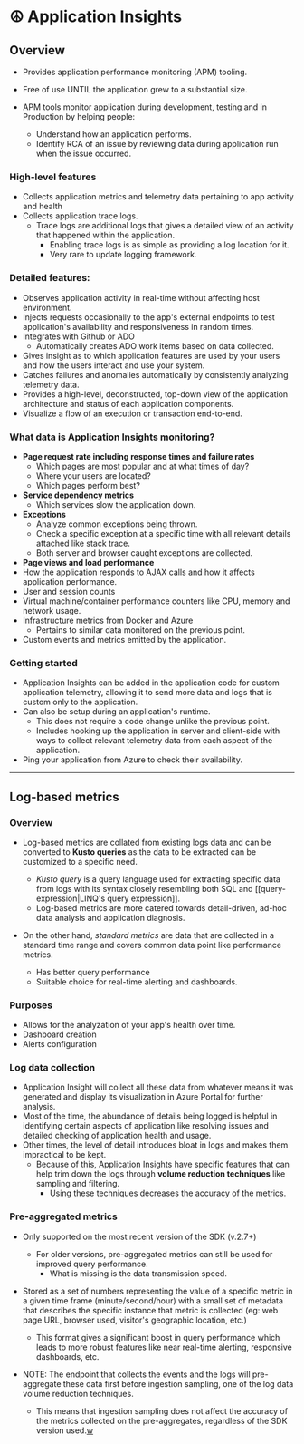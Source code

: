 # ☮ Application Insights

## Overview

- Provides application performance monitoring (APM) tooling.
- Free of use UNTIL the application grew to a substantial size.

- APM tools monitor application during development, testing and in Production by helping people:
	- Understand how an application performs.
	- Identify RCA of an issue by reviewing data during application run when the issue occurred.

### High-level features
 
- Collects application metrics and telemetry data pertaining to app activity and health
- Collects application trace logs.
	- Trace logs are additional logs that gives a detailed view of an activity that happened within the application.
		- Enabling trace logs is as simple as providing a log location for it.
		- Very rare to update logging framework.

### Detailed features:

- Observes application activity in real-time without affecting host environment.
- Injects requests occasionally to the app's external endpoints to test application's availability and responsiveness in random times.
- Integrates with Github or ADO
	- Automatically creates ADO work items based on data collected.
- Gives insight as to which application features are used by your users and how the users interact and use your system.
- Catches failures and anomalies automatically by consistently analyzing telemetry data.
- Provides a high-level, deconstructed, top-down view of the application architecture and status of each application components.
- Visualize a flow of an execution or transaction end-to-end.

### What data is Application Insights monitoring?

- **Page request rate including response times and failure rates**
	- Which pages are most popular and at what times of day?
	- Where your users are located?
	- Which pages perform best?
- **Service dependency metrics**
	- Which services slow the application down.
- **Exceptions**
	- Analyze common exceptions being thrown.
	- Check a specific exception at a specific time with all relevant details attached like stack trace.
	- Both server and browser caught exceptions are collected.
- **Page views and load performance**
- How the application responds to AJAX calls and how it affects application performance.
- User and session counts
- Virtual machine/container performance counters like CPU, memory and network usage.
- Infrastructure metrics from Docker and Azure
	- Pertains to similar data monitored on the previous point.
- Custom events and metrics emitted by the application.

### Getting started

- Application Insights can be added in the application code for custom application telemetry, allowing it to send more data and logs that is custom only to the application.
- Can also be setup during an application's runtime.
	- This does not require a code change unlike the previous point.
	- Includes hooking up the application in server and client-side with ways to collect relevant telemetry data from each aspect of the application.
- Ping your application from Azure to check their availability.

---

## Log-based metrics

### Overview

- Log-based metrics are collated from existing logs data and can be converted to **Kusto queries** as the data to be extracted can be customized to a specific need.
	- *Kusto query* is a query language used for extracting specific data from logs with its syntax closely resembling both SQL and [[query-expression|LINQ's query expression]].
	- Log-based metrics are more catered towards detail-driven, ad-hoc data analysis and application diagnosis.

- On the other hand, *standard metrics* are data that are collected in a standard time range and covers common data point like performance metrics. 
	- Has better query performance
	- Suitable choice for real-time alerting and dashboards.
### Purposes

- Allows for the analyzation of your app's health over time.
- Dashboard creation
- Alerts configuration

### Log data collection

- Application Insight will collect all these data from whatever means it was generated and display its visualization in Azure Portal for further analysis.
- Most of the time, the abundance of details being logged is helpful in identifying certain aspects of application like resolving issues and detailed checking of application health and usage.
- Other times, the level of detail introduces bloat in logs and makes them impractical to be kept.
	- Because of this, Application Insights have specific features that can help trim down the logs through **volume reduction techniques** like sampling and filtering.
		- Using these techniques decreases the accuracy of the metrics.

### Pre-aggregated metrics

- Only supported on the most recent version of the SDK (v.2.7+)
	- For older versions, pre-aggregated metrics can still be used for improved query performance.
		- What is missing is the data transmission speed.

- Stored as a set of numbers representing the value of a specific metric in a given time frame (minute/second/hour) with a small set of metadata that describes the specific instance that metric is collected (eg: web page URL, browser used, visitor's geographic location, etc.) 
	- This format gives a significant boost in query performance which leads to more robust features like near real-time alerting, responsive dashboards, etc.

- NOTE: The endpoint that collects the events and the logs will pre-aggregate these data first before ingestion sampling, one of the log data volume reduction techniques.
	- This means that ingestion sampling does not affect the accuracy of the metrics collected on the pre-aggregates, regardless of the SDK version used.[w]()